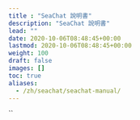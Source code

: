 ```yaml
---
title : "SeaChat 說明書"
description: "SeaChat 說明書"
lead: ""
date: 2020-10-06T08:48:45+00:00
lastmod: 2020-10-06T08:48:45+00:00
weight: 100
draft: false
images: []
toc: true
aliases:
  - /zh/seachat/seachat-manual/
---
```

``
